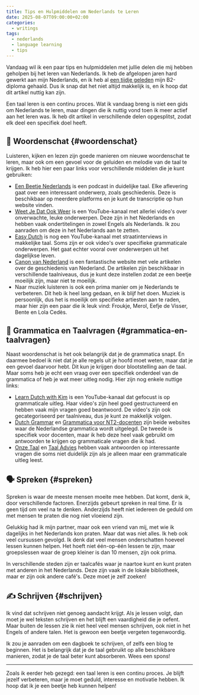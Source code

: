 ```yaml
---
title: Tips en Hulpmiddelen om Nederlands te Leren
date: 2025-08-07T09:00:00+02:00
categories:
  - writings
tags:
  - nederlands
  - language learning
  - tips
---
```


Vandaag wil ik een paar tips en hulpmiddelen met jullie delen die mij hebben geholpen bij het leren van Nederlands. Ik heb de afgelopen jaren hard gewerkt aan mijn Nederlands, en ik heb al [een tijdje geleden](/2024/07/23/dutch-b2/) mijn B2-diploma gehaald. Dus ik snap dat het niet altijd makkelijk is, en ik hoop dat dit artikel nuttig kan zijn.

<!--more-->

Een taal leren is een continu proces. Wat ik vandaag breng is niet een gids om Nederlands te leren, maar dingen die ik nuttig vond toen ik meer actief aan het leren was. Ik heb dit artikel in verschillende delen opgesplitst, zodat elk deel een specifiek doel heeft.

## 📘 Woordenschat {#woordenschat}

Luisteren, kijken en lezen zijn goede manieren om nieuwe woordenschat te leren, maar ook om een gevoel voor de geluiden en melodie van de taal te krijgen. Ik heb hier een paar links voor verschillende middelen die je kunt gebruiken:

- [Een Beetje Nederlands](https://www.eenbeetjenederlands.nl/) is een podcast in duidelijke taal. Elke aflevering gaat over een interessant onderwerp, zoals geschiedenis. Deze is beschikbaar op meerdere platforms en je kunt de transcriptie op hun website vinden.
- [Weet Je Dat Ook Weer](https://www.youtube.com/@weetjedatookweer) is een YouTube-kanaal met allerlei video's over onverwachte, leuke onderwerpen. Deze zijn in het Nederlands en hebben vaak ondertitelingen in zowel Engels als Nederlands. Ik zou aanraden om deze in het Nederlands aan te zetten.
- [Easy Dutch](https://www.youtube.com/playlist?list=PLA5UIoabheFM3fi9i9xw6ODUoSqyKJYU7) is nog een YouTube-kanaal met straatinterviews in makkelijke taal. Soms zijn er ook video's over specifieke grammaticale onderwerpen. Het gaat echter vooral over onderwerpen uit het dagelijkse leven.
- [Canon van Nederland](https://www.canonvannederland.nl/) is een fantastische website met vele artikelen over de geschiedenis van Nederland. De artikelen zijn beschikbaar in verschillende taalniveaus, dus je kunt deze instellen zodat ze een beetje moeilijk zijn, maar niet te moeilijk.
- Naar muziek luisteren is ook een prima manier om je Nederlands te verbeteren. Dit heb ik heel lang gedaan, en ik blijf het doen. Muziek is persoonlijk, dus het is moeilijk om specifieke artiesten aan te raden, maar hier zijn een paar die ik leuk vind: Froukje, Merol, Eefje de Visser, Bente en Lola Cedès.

## 🤨 Grammatica en Taalvragen {#grammatica-en-taalvragen}

Naast woordenschat is het ook belangrijk dat je de grammatica snapt. En daarmee bedoel ik niet dat je alle regels uit je hoofd moet weten, maar dat je een gevoel daarvoor hebt. Dit kun je krijgen door blootstelling aan de taal. Maar soms heb je echt een vraag over een specifiek onderdeel van de grammatica of heb je wat meer uitleg nodig. Hier zijn nog enkele nuttige links:

- [Learn Dutch with Kim](https://www.youtube.com/@learndutchwithkim) is een YouTube-kanaal dat gefocust is op grammaticale uitleg. Haar video's zijn heel goed gestructureerd en hebben vaak mijn vragen goed beantwoord. De video's zijn ook gecategoriseerd per taalniveau, dus je kunt ze makkelijk volgen.
- [Dutch Grammar](https://www.dutchgrammar.com/) en [Grammatica voor NT2-docenten](https://grammaticavoornt2docenten.nl/) zijn beide websites waar de Nederlandse grammatica wordt uitgelegd. De tweede is specifiek voor docenten, maar ik heb deze heel vaak gebruikt om antwoorden te krijgen op grammaticale vragen die ik had.
- [Onze Taal](https://onzetaal.nl/) en [Taal Advies](https://www.vlaanderen.be/team-taaladvies) hebben vaak antwoorden op interessante vragen die soms niet duidelijk zijn als je alleen maar een grammaticale uitleg leest.

## 🗣️ Spreken {#spreken}

Spreken is waar de meeste mensen moeite mee hebben. Dat komt, denk ik, door verschillende factoren. Enerzijds gebeurt spreken in real time. Er is geen tijd om veel na te denken. Anderzijds heeft niet iedereen de geduld om met mensen te praten die nog niet vloeiend zijn.

Gelukkig had ik mijn partner, maar ook een vriend van mij, met wie ik dagelijks in het Nederlands kon praten. Maar dat was niet alles. Ik heb ook veel cursussen gevolgd. Ik denk dat veel mensen onderschatten hoeveel lessen kunnen helpen. Het hoeft niet één-op-één lessen te zijn, maar groepslessen waar de groep kleiner is dan 10 mensen, zijn ook prima.

In verschillende steden zijn er taalcafés waar je naartoe kunt en kunt praten met anderen in het Nederlands. Deze zijn vaak in de lokale bibliotheek, maar er zijn ook andere café's. Deze moet je zelf zoeken!

## ✍️ Schrijven {#schrijven}

Ik vind dat schrijven niet genoeg aandacht krijgt. Als je lessen volgt, dan moet je wel teksten schrijven en het blijft een vaardigheid die je oefent. Maar buiten de lessen zie ik niet heel veel mensen schrijven, ook niet in het Engels of andere talen. Het is gewoon een beetje vergeten tegenwoordig.

Ik zou je aanraden om een dagboek te schrijven, of zelfs een blog te beginnen. Het is belangrijk dat je de taal gebruikt op alle beschikbare manieren, zodat je de taal beter kunt absorberen. Wees een spons!

---

Zoals ik eerder heb gezegd: een taal leren is een continu proces. Je blijft jezelf verbeteren, maar je moet geduld, interesse en motivatie hebben. Ik hoop dat ik je een beetje heb kunnen helpen!
